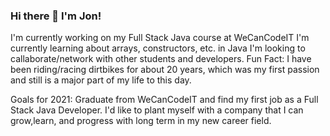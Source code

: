 ### Hi there 👋 I'm Jon!

I'm currently working on my Full Stack Java course at WeCanCodeIT
I'm currently learning about arrays, constructors, etc. in Java
I'm looking to callaborate/network with other students and developers.
Fun Fact: I have been riding/racing dirtbikes for about 20 years, which was my first passion and still is a major part of my life to this day. 

Goals for 2021: Graduate from WeCanCodeIT and find my first job as a Full Stack Java Developer. I'd like to plant myself with a company that I can grow,learn, and progress with long term in my new career field. 

<!--
**jcabrams2/jcabrams2** is a ✨ _special_ ✨ repository because its `README.md` (this file) appears on your GitHub profile.

Here are some ideas to get you started:

- 🔭 I’m currently working on ...
- 🌱 I’m currently learning ...
- 👯 I’m looking to collaborate on ...
- 🤔 I’m looking for help with ...
- 💬 Ask me about ...
- 📫 How to reach me: ...
- 😄 Pronouns: ...
- ⚡ Fun fact: ...
-->
